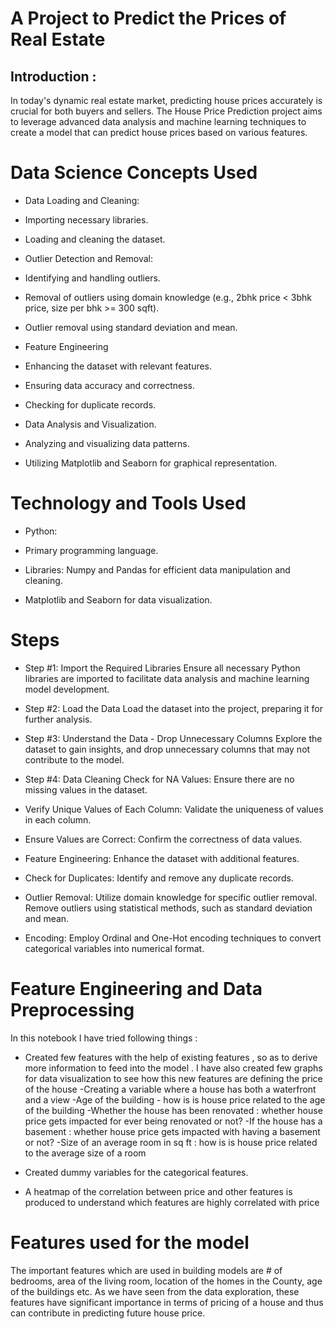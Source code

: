# A Project to Predict the Prices of Real Estate

## Introduction :
In today's dynamic real estate market, predicting house prices accurately is crucial for both buyers and sellers.
The House Price Prediction project aims to leverage advanced data analysis and machine learning techniques to create a model that can predict house prices based on various features.

# Data Science Concepts Used
* Data Loading and Cleaning:

* Importing necessary libraries.
* Loading and cleaning the dataset.
* Outlier Detection and Removal:

* Identifying and handling outliers.
* Removal of outliers using domain knowledge (e.g., 2bhk price < 3bhk price, size per bhk >= 300 sqft).
* Outlier removal using standard deviation and mean.
* Feature Engineering
* Enhancing the dataset with relevant features.
* Ensuring data accuracy and correctness.
* Checking for duplicate records.
* Data Analysis and Visualization.

* Analyzing and visualizing data patterns.
* Utilizing Matplotlib and Seaborn for graphical representation.

# Technology and Tools Used
* Python:

* Primary programming language.
* Libraries: Numpy and Pandas for efficient data manipulation and cleaning.
* Matplotlib and Seaborn for data visualization.

# Steps

* Step #1:
  Import the Required Libraries
  Ensure all necessary Python libraries are imported to facilitate data analysis and machine learning model development.

* Step #2:
  Load the Data
  Load the dataset into the project, preparing it for further analysis.

* Step #3:
  Understand the Data - Drop Unnecessary Columns
  Explore the dataset to gain insights, and drop unnecessary columns that may not contribute to the model.

* Step #4:
  Data Cleaning
  Check for NA Values: 
  Ensure there are no missing values in the dataset.

* Verify Unique Values of Each Column: 
  Validate the uniqueness of values in each column.

* Ensure Values are Correct: 
  Confirm the correctness of data values.

* Feature Engineering: 
  Enhance the dataset with additional features.

* Check for Duplicates: 
  Identify and remove any duplicate records.

* Outlier Removal: 
  Utilize domain knowledge for specific outlier removal.
  Remove outliers using statistical methods, such as standard deviation and mean.

* Encoding: 
  Employ Ordinal and One-Hot encoding techniques to convert categorical variables into numerical format.

# Feature Engineering and Data Preprocessing
In this notebook I have tried following things :

* Created few features with the help of existing features , so as to derive more information to feed into the model . I have also created few graphs for data visualization to see how this new features are defining the price of the house
-Creating a variable where a house has both a waterfront and a view -Age of the building - how is is house price related to the age of the building -Whether the house has been renovated : whether house price gets impacted for ever being renovated or not? -If the house has a basement : whether house price gets impacted with having a basement or not? -Size of an average room in sq ft : how is is house price related to the average size of a room

* Created dummy variables for the categorical features.
* A heatmap of the correlation between price and other features is produced to understand which features are highly correlated with price

# Features used for the model
The important features which are used in building models are # of bedrooms, area of the living room, location of the homes in the County, age of the buildings etc. As we have seen from the data exploration, these features have significant importance in terms of pricing of a house and thus can contribute in predicting future house price.

